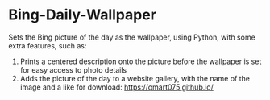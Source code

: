 # Bing-Daily-Wallpaper
Sets the Bing picture of the day as the wallpaper, using Python, with some extra features, such as:

1. Prints a centered description onto the picture before the wallpaper is set for easy access to photo details
2. Adds the picture of the day to a website gallery, with the name of the image and a like for download:
    https://omart075.github.io/
